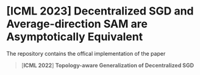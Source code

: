 # [ICML 2023] Decentralized SGD and Average-direction SAM are Asymptotically Equivalent

The repository contains the offical implementation of the paper

> [**ICML 2022**] **Topology-aware Generalization of Decentralized SGD**
